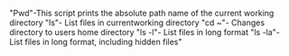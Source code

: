"Pwd"-This script prints the absolute path name of the current working directory
"ls"- List files in currentworking directory
"cd ~"- Changes directory to users home directory
"ls -l"- List files in long format
"ls -la"- List files in long format, including hidden files"


